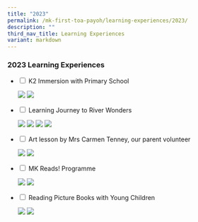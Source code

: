 ```yaml
---
title: "2023"
permalink: /mk-first-toa-payoh/learning-experiences/2023/
description: ""
third_nav_title: Learning Experiences
variant: markdown
---
```

### 2023 Learning Experiences

<ul class="jekyllcodex_accordion">
   <li>
    <input id="accordion5" type="checkbox">
    <label for="accordion5">K2 Immersion with Primary School</label>
    <div>
			<p><img src="/images/MK%40First%20Toa%20Payoh/Events/2023/K2%20Immersion%202023/website%20write-up%20on%20k2%20immersion%202023%20(1)_page_1.jpg">
<img src="/images/MK%40First%20Toa%20Payoh/Events/2023/K2%20Immersion%202023/website%20write-up%20on%20k2%20immersion%202023%20(1)_page_2.jpg">
</p>
    </div>
	</li>  
	 <li>
    <input id="accordion4" type="checkbox">
    <label for="accordion4">Learning Journey to River Wonders</label>
    <div>
			<p><img src="/images/MK%40First%20Toa%20Payoh/Events/2023/River%20Wonders/write%20up%20about%20river%20wonders_page_1.jpg">
<img src="/images/MK%40First%20Toa%20Payoh/Events/2023/River%20Wonders/write%20up%20about%20river%20wonders_page_2.jpg">
<img src="/images/MK%40First%20Toa%20Payoh/Events/2023/River%20Wonders/write%20up%20about%20river%20wonders_page_3.jpg">
<img src="/images/MK%40First%20Toa%20Payoh/Events/2023/River%20Wonders/write%20up%20about%20river%20wonders_page_4.jpg"></p>
    </div>
	</li>  
	 <li>
    <input id="accordion3" type="checkbox">
    <label for="accordion3">Art lesson by Mrs Carmen Tenney, our parent volunteer</label>
    <div>
			<p><img src="/images/MK%40First%20Toa%20Payoh/Events/2023/Mrs%20Carmen%20Tenney%20Art%20lesson/mrs%20carmen%20tenney%20-%20art%20lesson%20on%2017%20july%202023%20website_page_1.jpg">
<img src="/images/MK%40First%20Toa%20Payoh/Events/2023/Mrs%20Carmen%20Tenney%20Art%20lesson/mrs%20carmen%20tenney%20-%20art%20lesson%20on%2017%20july%202023%20website_page_2.jpg">
</p>
    </div>
	</li>  
	<li>
    <input id="accordion2" type="checkbox">
    <label for="accordion2">MK Reads! Programme</label>
    <div>
			<p><img src="/images/MK%40First%20Toa%20Payoh/Events/2023/MK%20Reads!%20Programme/website%20sharing_2023%20mk%20reads!%20programme%20_page_1.jpg">
<img src="/images/MK%40First%20Toa%20Payoh/Events/2023/MK%20Reads!%20Programme/website%20sharing_2023%20mk%20reads!%20programme%20_page_2.jpg">
</p>
    </div>
	</li>  
	
  <li>
    <input id="accordion1" type="checkbox">
    <label for="accordion1">Reading Picture Books with Young Children </label>
    <div>
		<p>	<img src="/images/MK%40First%20Toa%20Payoh/Events/2023/Reading%20Pic%20Books%20w%20YoungChild/slide1.JPG">
<img src="/images/MK%40First%20Toa%20Payoh/Events/2023/Reading%20Pic%20Books%20w%20YoungChild/slide2.JPG"></p>


</div>
  </li>
</ul>
